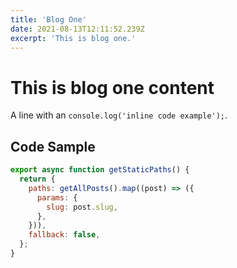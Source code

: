 ```yaml
---
title: 'Blog One'
date: 2021-08-13T12:11:52.239Z
excerpt: 'This is blog one.'
---
```

# This is blog one content

A line with an `console.log('inline code example');`.

## Code Sample

```js
export async function getStaticPaths() {
  return {
    paths: getAllPosts().map((post) => ({
      params: {
        slug: post.slug,
      },
    })),
    fallback: false,
  };
}
```

